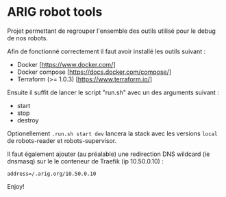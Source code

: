 # ARIG robot tools

Projet permettant de regrouper l'ensemble des outils utilisé pour le debug de nos robots.

Afin de fonctionné correctement il faut avoir installé les outils suivant :
* Docker [https://www.docker.com/]
* Docker compose [https://docs.docker.com/compose/]
* Terraform (>= 1.0.3) [https://www.terraform.io/]

Ensuite il suffit de lancer le script "run.sh" avec un des arguments suivant :
* start
* stop
* destroy

Optionellement `.run.sh start dev` lancera la stack avec les versions `local` de robots-reader et robots-supervisor.

Il faut également ajouter (au préalable) une redirection DNS wildcard (ie dnsmasq) sur le
le conteneur de Traefik (ip 10.50.0.10) :

```
address=/.arig.org/10.50.0.10
```

Enjoy!
